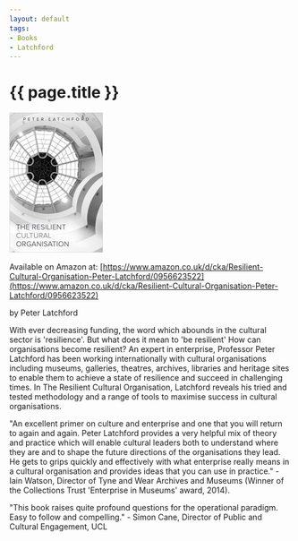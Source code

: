 ```yaml
---
layout: default
tags:
- Books
- Latchford
---
```

# {{ page.title }}

![The Resilient Cultural Organisation Cover](/img/TheResilientCulturalOrganisation.jpg)

Available on Amazon at:
[https://www.amazon.co.uk/d/cka/Resilient-Cultural-Organisation-Peter-Latchford/0956623522](https://www.amazon.co.uk/d/cka/Resilient-Cultural-Organisation-Peter-Latchford/0956623522)

by Peter Latchford

With ever decreasing funding, the word which abounds in the cultural sector is 'resilience'. But what does it mean to 'be resilient' How can organisations become resilient? An expert in enterprise, Professor Peter Latchford has been working internationally with cultural organisations including museums, galleries, theatres, archives, libraries and heritage sites to enable them to achieve a state of resilience and succeed in challenging times. In The Resilient Cultural Organisation, Latchford reveals his tried and tested methodology and a range of tools to maximise success in cultural organisations. 

"An excellent primer on culture and enterprise and one that you will return to again and again. Peter Latchford provides a very helpful mix of theory and practice which will enable cultural leaders both to understand where they are and to shape the future directions of the organisations they lead. He gets to grips quickly and effectively with what enterprise really means in a cultural organisation and provides ideas that you can use in practice." - Iain Watson, Director of Tyne and Wear Archives and Museums (Winner of the Collections Trust 'Enterprise in Museums' award, 2014). 

"This book raises quite profound questions for the operational paradigm. Easy to follow and compelling." - Simon Cane, Director of Public and Cultural Engagement, UCL
